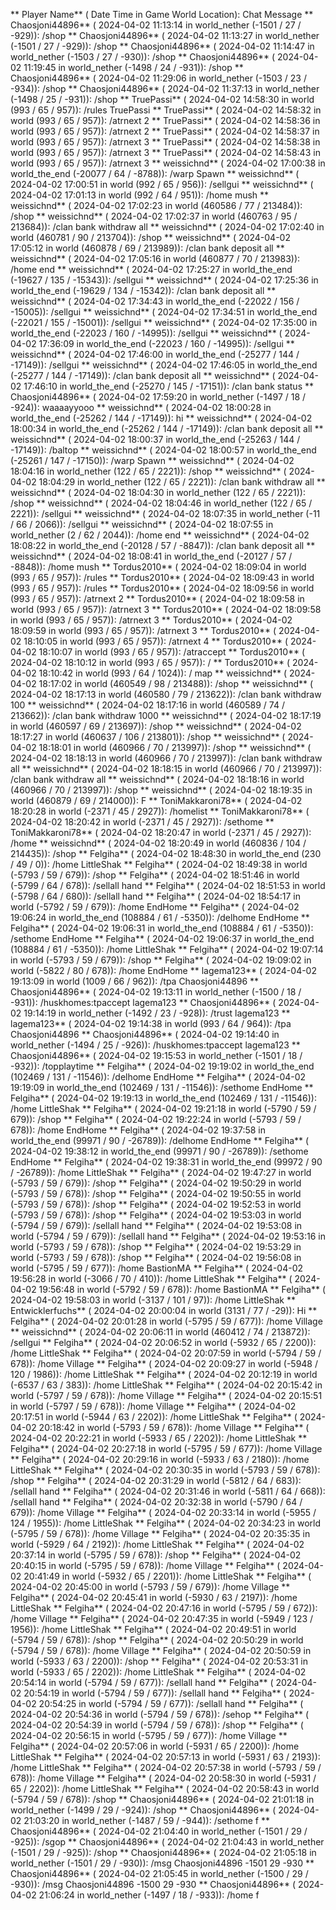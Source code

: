 ** Player Name** ( Date  Time in  Game World Location):  Chat Message
** Chaosjoni44896** ( 2024-04-02  11:13:14 in  world_nether (-1501 / 27 / -929)): /shop
** Chaosjoni44896** ( 2024-04-02  11:13:27 in  world_nether (-1501 / 27 / -929)): /shop
** Chaosjoni44896** ( 2024-04-02  11:14:47 in  world_nether (-1503 / 27 / -930)): /shop
** Chaosjoni44896** ( 2024-04-02  11:19:45 in  world_nether (-1498 / 24 / -931)): /shop
** Chaosjoni44896** ( 2024-04-02  11:29:06 in  world_nether (-1503 / 23 / -934)): /shop
** Chaosjoni44896** ( 2024-04-02  11:37:13 in  world_nether (-1498 / 25 / -931)): /shop
** TruePassi** ( 2024-04-02  14:58:30 in  world (993 / 65 / 957)): /rules TruePassi
** TruePassi** ( 2024-04-02  14:58:32 in  world (993 / 65 / 957)): /atrnext 2
** TruePassi** ( 2024-04-02  14:58:36 in  world (993 / 65 / 957)): /atrnext 2
** TruePassi** ( 2024-04-02  14:58:37 in  world (993 / 65 / 957)): /atrnext 3
** TruePassi** ( 2024-04-02  14:58:38 in  world (993 / 65 / 957)): /atrnext 3
** TruePassi** ( 2024-04-02  14:58:43 in  world (993 / 65 / 957)): /atrnext 3
** weissichnd** ( 2024-04-02  17:00:38 in  world_the_end (-20077 / 64 / -8788)): /warp Spawn
** weissichnd** ( 2024-04-02  17:00:51 in  world (992 / 65 / 956)): /sellgui
** weissichnd** ( 2024-04-02  17:01:13 in  world (992 / 64 / 951)): /home mush
** weissichnd** ( 2024-04-02  17:02:23 in  world (460586 / 77 / 213484)): /shop
** weissichnd** ( 2024-04-02  17:02:37 in  world (460763 / 95 / 213684)): /clan bank withdraw all
** weissichnd** ( 2024-04-02  17:02:40 in  world (460781 / 90 / 213704)): /shop
** weissichnd** ( 2024-04-02  17:05:12 in  world (460878 / 69 / 213989)): /clan bank deposit all
** weissichnd** ( 2024-04-02  17:05:16 in  world (460877 / 70 / 213983)): /home end
** weissichnd** ( 2024-04-02  17:25:27 in  world_the_end (-19627 / 135 / -15343)): /sellgui
** weissichnd** ( 2024-04-02  17:25:36 in  world_the_end (-19629 / 134 / -15342)): /clan bank deposit all
** weissichnd** ( 2024-04-02  17:34:43 in  world_the_end (-22022 / 156 / -15005)): /sellgui
** weissichnd** ( 2024-04-02  17:34:51 in  world_the_end (-22021 / 155 / -15001)): /sellgui
** weissichnd** ( 2024-04-02  17:35:00 in  world_the_end (-22023 / 160 / -14995)): /sellgui
** weissichnd** ( 2024-04-02  17:36:09 in  world_the_end (-22023 / 160 / -14995)): /sellgui
** weissichnd** ( 2024-04-02  17:46:00 in  world_the_end (-25277 / 144 / -17149)): /sellgui
** weissichnd** ( 2024-04-02  17:46:05 in  world_the_end (-25277 / 144 / -17149)): /clan bank deposit all
** weissichnd** ( 2024-04-02  17:46:10 in  world_the_end (-25270 / 145 / -17151)): /clan bank status
** Chaosjoni44896** ( 2024-04-02  17:59:20 in  world_nether (-1497 / 18 / -924)): waaaayyooo
** weissichnd** ( 2024-04-02  18:00:28 in  world_the_end (-25262 / 144 / -17149)): hi
** weissichnd** ( 2024-04-02  18:00:34 in  world_the_end (-25262 / 144 / -17149)): /clan bank deposit all
** weissichnd** ( 2024-04-02  18:00:37 in  world_the_end (-25263 / 144 / -17149)): /baltop
** weissichnd** ( 2024-04-02  18:00:57 in  world_the_end (-25261 / 147 / -17150)): /warp Spawn
** weissichnd** ( 2024-04-02  18:04:16 in  world_nether (122 / 65 / 2221)): /shop
** weissichnd** ( 2024-04-02  18:04:29 in  world_nether (122 / 65 / 2221)): /clan bank withdraw all
** weissichnd** ( 2024-04-02  18:04:30 in  world_nether (122 / 65 / 2221)): /shop
** weissichnd** ( 2024-04-02  18:04:46 in  world_nether (122 / 65 / 2221)): /sellgui
** weissichnd** ( 2024-04-02  18:07:35 in  world_nether (-11 / 66 / 2066)): /sellgui
** weissichnd** ( 2024-04-02  18:07:55 in  world_nether (2 / 62 / 2044)): /home end
** weissichnd** ( 2024-04-02  18:08:22 in  world_the_end (-20128 / 57 / -8847)): /clan bank deposit all
** weissichnd** ( 2024-04-02  18:08:41 in  world_the_end (-20127 / 57 / -8848)): /home mush
** Tordus2010** ( 2024-04-02  18:09:04 in  world (993 / 65 / 957)): /rules
** Tordus2010** ( 2024-04-02  18:09:43 in  world (993 / 65 / 957)): /rules
** Tordus2010** ( 2024-04-02  18:09:56 in  world (993 / 65 / 957)): /atrnext 2
** Tordus2010** ( 2024-04-02  18:09:58 in  world (993 / 65 / 957)): /atrnext 3
** Tordus2010** ( 2024-04-02  18:09:58 in  world (993 / 65 / 957)): /atrnext 3
** Tordus2010** ( 2024-04-02  18:09:59 in  world (993 / 65 / 957)): /atrnext 3
** Tordus2010** ( 2024-04-02  18:10:05 in  world (993 / 65 / 957)): /atrnext 4
** Tordus2010** ( 2024-04-02  18:10:07 in  world (993 / 65 / 957)): /atraccept
** Tordus2010** ( 2024-04-02  18:10:12 in  world (993 / 65 / 957)): /
** Tordus2010** ( 2024-04-02  18:10:42 in  world (993 / 64 / 1024)): / map
** weissichnd** ( 2024-04-02  18:17:02 in  world (460549 / 98 / 213488)): /shop
** weissichnd** ( 2024-04-02  18:17:13 in  world (460580 / 79 / 213622)): /clan bank withdraw 100
** weissichnd** ( 2024-04-02  18:17:16 in  world (460589 / 74 / 213662)): /clan bank withdraw 1000
** weissichnd** ( 2024-04-02  18:17:19 in  world (460597 / 69 / 213697)): /shop
** weissichnd** ( 2024-04-02  18:17:27 in  world (460637 / 106 / 213801)): /shop
** weissichnd** ( 2024-04-02  18:18:01 in  world (460966 / 70 / 213997)): /shop
** weissichnd** ( 2024-04-02  18:18:13 in  world (460966 / 70 / 213997)): /clan bank withdraw all
** weissichnd** ( 2024-04-02  18:18:15 in  world (460966 / 70 / 213997)): /clan bank withdraw all
** weissichnd** ( 2024-04-02  18:18:16 in  world (460966 / 70 / 213997)): /shop
** weissichnd** ( 2024-04-02  18:19:35 in  world (460879 / 69 / 214000)): F
** ToniMakkaroni78** ( 2024-04-02  18:20:28 in  world (-2371 / 45 / 2927)): /homelist
** ToniMakkaroni78** ( 2024-04-02  18:20:42 in  world (-2371 / 45 / 2927)): /sethome
** ToniMakkaroni78** ( 2024-04-02  18:20:47 in  world (-2371 / 45 / 2927)): /home
** weissichnd** ( 2024-04-02  18:20:49 in  world (460836 / 104 / 214435)): /shop
** Felgiha** ( 2024-04-02  18:48:30 in  world_the_end (230 / 49 / 0)): /home LittleShak
** Felgiha** ( 2024-04-02  18:49:38 in  world (-5793 / 59 / 679)): /shop
** Felgiha** ( 2024-04-02  18:51:46 in  world (-5799 / 64 / 678)): /sellall hand
** Felgiha** ( 2024-04-02  18:51:53 in  world (-5798 / 64 / 680)): /sellall hand
** Felgiha** ( 2024-04-02  18:54:17 in  world (-5792 / 59 / 679)): /home EndHome
** Felgiha** ( 2024-04-02  19:06:24 in  world_the_end (108884 / 61 / -5350)): /delhome EndHome
** Felgiha** ( 2024-04-02  19:06:31 in  world_the_end (108884 / 61 / -5350)): /sethome EndHome
** Felgiha** ( 2024-04-02  19:06:37 in  world_the_end (108884 / 61 / -5350)): /home LittleShak
** Felgiha** ( 2024-04-02  19:07:14 in  world (-5793 / 59 / 679)): /shop
** Felgiha** ( 2024-04-02  19:09:02 in  world (-5822 / 80 / 678)): /home EndHome
** lagema123** ( 2024-04-02  19:13:09 in  world (1009 / 66 / 962)): /tpa Chaosjoni44896
** Chaosjoni44896** ( 2024-04-02  19:13:11 in  world_nether (-1500 / 18 / -931)): /huskhomes:tpaccept lagema123
** Chaosjoni44896** ( 2024-04-02  19:14:19 in  world_nether (-1492 / 23 / -928)): /trust lagema123
** lagema123** ( 2024-04-02  19:14:38 in  world (993 / 64 / 964)): /tpa Chaosjoni44896
** Chaosjoni44896** ( 2024-04-02  19:14:40 in  world_nether (-1494 / 25 / -926)): /huskhomes:tpaccept lagema123
** Chaosjoni44896** ( 2024-04-02  19:15:53 in  world_nether (-1501 / 18 / -932)): /topplaytime
** Felgiha** ( 2024-04-02  19:19:02 in  world_the_end (102469 / 131 / -11546)): /delhome EndHome
** Felgiha** ( 2024-04-02  19:19:09 in  world_the_end (102469 / 131 / -11546)): /sethome EndHome
** Felgiha** ( 2024-04-02  19:19:13 in  world_the_end (102469 / 131 / -11546)): /home LittleShak
** Felgiha** ( 2024-04-02  19:21:18 in  world (-5790 / 59 / 679)): /shop
** Felgiha** ( 2024-04-02  19:22:24 in  world (-5793 / 59 / 678)): /home EndHome
** Felgiha** ( 2024-04-02  19:37:58 in  world_the_end (99971 / 90 / -26789)): /delhome EndHome
** Felgiha** ( 2024-04-02  19:38:12 in  world_the_end (99971 / 90 / -26789)): /sethome EndHome
** Felgiha** ( 2024-04-02  19:38:31 in  world_the_end (99972 / 90 / -26789)): /home LittleShak
** Felgiha** ( 2024-04-02  19:47:27 in  world (-5793 / 59 / 679)): /shop
** Felgiha** ( 2024-04-02  19:50:29 in  world (-5793 / 59 / 678)): /shop
** Felgiha** ( 2024-04-02  19:50:55 in  world (-5793 / 59 / 678)): /shop
** Felgiha** ( 2024-04-02  19:52:53 in  world (-5793 / 59 / 678)): /shop
** Felgiha** ( 2024-04-02  19:53:03 in  world (-5794 / 59 / 679)): /sellall hand
** Felgiha** ( 2024-04-02  19:53:08 in  world (-5794 / 59 / 679)): /sellall hand
** Felgiha** ( 2024-04-02  19:53:16 in  world (-5793 / 59 / 678)): /shop
** Felgiha** ( 2024-04-02  19:53:29 in  world (-5793 / 59 / 678)): /shop
** Felgiha** ( 2024-04-02  19:56:08 in  world (-5795 / 59 / 677)): /home BastionMA
** Felgiha** ( 2024-04-02  19:56:28 in  world (-3066 / 70 / 410)): /home LittleShak
** Felgiha** ( 2024-04-02  19:56:48 in  world (-5792 / 59 / 678)): /home BastionMA
** Felgiha** ( 2024-04-02  19:58:03 in  world (-3137 / 101 / 97)): /home LittleShak
** Entwicklerfuchs** ( 2024-04-02  20:00:04 in  world (3131 / 77 / -29)): Hi
** Felgiha** ( 2024-04-02  20:01:28 in  world (-5795 / 59 / 677)): /home Village
** weissichnd** ( 2024-04-02  20:06:11 in  world (460412 / 74 / 213872)): /sellgui
** Felgiha** ( 2024-04-02  20:06:52 in  world (-5932 / 65 / 2200)): /home LittleShak
** Felgiha** ( 2024-04-02  20:07:59 in  world (-5794 / 59 / 678)): /home Village
** Felgiha** ( 2024-04-02  20:09:27 in  world (-5948 / 120 / 1986)): /home LittleShak
** Felgiha** ( 2024-04-02  20:12:19 in  world (-6537 / 63 / 383)): /home LittleShak
** Felgiha** ( 2024-04-02  20:15:42 in  world (-5797 / 59 / 678)): /home Village
** Felgiha** ( 2024-04-02  20:15:51 in  world (-5797 / 59 / 678)): /home Village
** Felgiha** ( 2024-04-02  20:17:51 in  world (-5944 / 63 / 2202)): /home LittleShak
** Felgiha** ( 2024-04-02  20:18:42 in  world (-5793 / 59 / 678)): /home Village
** Felgiha** ( 2024-04-02  20:22:21 in  world (-5933 / 65 / 2202)): /home LittleShak
** Felgiha** ( 2024-04-02  20:27:18 in  world (-5795 / 59 / 677)): /home Village
** Felgiha** ( 2024-04-02  20:29:16 in  world (-5933 / 63 / 2180)): /home LittleShak
** Felgiha** ( 2024-04-02  20:30:35 in  world (-5793 / 59 / 678)): /shop
** Felgiha** ( 2024-04-02  20:31:29 in  world (-5812 / 64 / 683)): /sellall hand
** Felgiha** ( 2024-04-02  20:31:46 in  world (-5811 / 64 / 668)): /sellall hand
** Felgiha** ( 2024-04-02  20:32:38 in  world (-5790 / 64 / 679)): /home Village
** Felgiha** ( 2024-04-02  20:33:14 in  world (-5955 / 124 / 1955)): /home LittleShak
** Felgiha** ( 2024-04-02  20:34:23 in  world (-5795 / 59 / 678)): /home Village
** Felgiha** ( 2024-04-02  20:35:35 in  world (-5929 / 64 / 2192)): /home LittleShak
** Felgiha** ( 2024-04-02  20:37:14 in  world (-5795 / 59 / 678)): /shop
** Felgiha** ( 2024-04-02  20:40:15 in  world (-5795 / 59 / 678)): /home Village
** Felgiha** ( 2024-04-02  20:41:49 in  world (-5932 / 65 / 2201)): /home LittleShak
** Felgiha** ( 2024-04-02  20:45:00 in  world (-5793 / 59 / 679)): /home Village
** Felgiha** ( 2024-04-02  20:45:41 in  world (-5930 / 63 / 2197)): /home LittleShak
** Felgiha** ( 2024-04-02  20:47:16 in  world (-5795 / 59 / 672)): /home Village
** Felgiha** ( 2024-04-02  20:47:35 in  world (-5949 / 123 / 1956)): /home LittleShak
** Felgiha** ( 2024-04-02  20:49:51 in  world (-5794 / 59 / 678)): /shop
** Felgiha** ( 2024-04-02  20:50:29 in  world (-5794 / 59 / 678)): /home Village
** Felgiha** ( 2024-04-02  20:50:59 in  world (-5933 / 63 / 2200)): /shop
** Felgiha** ( 2024-04-02  20:53:31 in  world (-5933 / 65 / 2202)): /home LittleShak
** Felgiha** ( 2024-04-02  20:54:14 in  world (-5794 / 59 / 677)): /sellall hand
** Felgiha** ( 2024-04-02  20:54:19 in  world (-5794 / 59 / 677)): /sellall hand
** Felgiha** ( 2024-04-02  20:54:25 in  world (-5794 / 59 / 677)): /sellall hand
** Felgiha** ( 2024-04-02  20:54:36 in  world (-5794 / 59 / 678)): /sehop
** Felgiha** ( 2024-04-02  20:54:39 in  world (-5794 / 59 / 678)): /shop
** Felgiha** ( 2024-04-02  20:56:15 in  world (-5795 / 59 / 677)): /home Village
** Felgiha** ( 2024-04-02  20:57:06 in  world (-5931 / 65 / 2200)): /home LittleShak
** Felgiha** ( 2024-04-02  20:57:13 in  world (-5931 / 63 / 2193)): /home LittleShak
** Felgiha** ( 2024-04-02  20:57:38 in  world (-5793 / 59 / 678)): /home Village
** Felgiha** ( 2024-04-02  20:58:30 in  world (-5931 / 65 / 2202)): /home LittleShak
** Felgiha** ( 2024-04-02  20:58:43 in  world (-5794 / 59 / 678)): /shop
** Chaosjoni44896** ( 2024-04-02  21:01:18 in  world_nether (-1499 / 29 / -924)): /shop
** Chaosjoni44896** ( 2024-04-02  21:03:20 in  world_nether (-1487 / 59 / -944)): /sethome f
** Chaosjoni44896** ( 2024-04-02  21:04:40 in  world_nether (-1501 / 29 / -925)): /sgop
** Chaosjoni44896** ( 2024-04-02  21:04:43 in  world_nether (-1501 / 29 / -925)): /shop
** Chaosjoni44896** ( 2024-04-02  21:05:18 in  world_nether (-1501 / 29 / -930)): /msg Chaosjoni44896 -1501 29 -930
** Chaosjoni44896** ( 2024-04-02  21:05:45 in  world_nether (-1500 / 29 / -930)): /msg Chaosjoni44896 -1500 29 -930
** Chaosjoni44896** ( 2024-04-02  21:06:24 in  world_nether (-1497 / 18 / -933)): /home f
